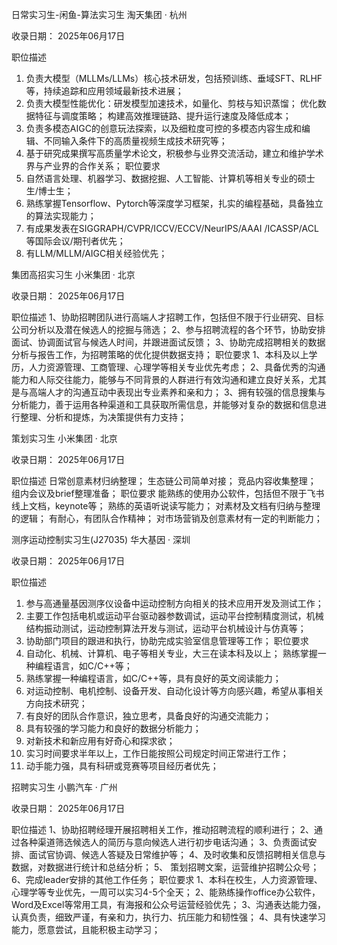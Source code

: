 
日常实习生-闲鱼-算法实习生
淘天集团 · 杭州

收录日期： 2025年06月17日

职位描述
1. 负责大模型（MLLMs/LLMs）核心技术研发，包括预训练、垂域SFT、RLHF等，持续追踪和应用领域最新技术进展；
2. 负责大模型性能优化：研发模型加速技术，如量化、剪枝与知识蒸馏；
优化数据特征与调度策略；
构建高效推理链路、提升运行速度及降低成本；
3. 负责多模态AIGC的创意玩法探索，以及细粒度可控的多模态内容生成和编辑、不同输入条件下的高质量视频生成技术研究等；
4. 基于研究成果撰写高质量学术论文，积极参与业界交流活动，建立和维护学术界与产业界的合作关系；
职位要求
1. 自然语言处理、机器学习、数据挖掘、人工智能、计算机等相关专业的硕士生/博士生；
2. 熟练掌握Tensorflow、Pytorch等深度学习框架，扎实的编程基础，具备独立的算法实现能力；
3. 有成果发表在SIGGRAPH/CVPR/ICCV/ECCV/NeurIPS/AAAI /ICASSP/ACL等国际会议/期刊者优先；
4. 有LLM/MLLM/AIGC相关经验优先；



集团高招实习生
小米集团 · 北京

收录日期： 2025年06月17日

职位描述
1、协助招聘团队进行高端人才招聘工作，包括但不限于行业研究、目标公司分析以及潜在候选人的挖掘与筛选；
2、参与招聘流程的各个环节，协助安排面试、协调面试官与候选人时间，并跟进面试反馈；
3、协助完成招聘相关的数据分析与报告工作，为招聘策略的优化提供数据支持；
职位要求
1、本科及以上学历，人力资源管理、工商管理、心理学等相关专业优先考虑；
2、具备优秀的沟通能力和人际交往能力，能够与不同背景的人群进行有效沟通和建立良好关系，尤其是与高端人才的沟通互动中表现出专业素养和亲和力；
3、拥有较强的信息搜集与分析能力，善于运用各种渠道和工具获取所需信息，并能够对复杂的数据和信息进行整理、分析和提炼，为决策提供有力支持；


策划实习生
小米集团 · 北京

收录日期： 2025年06月17日

职位描述
日常创意素材归纳整理；
生态链公司简单对接；
竞品内容收集整理；
组内会议及brief整理准备；
职位要求
能熟练的使用办公软件，包括但不限于飞书线上文档，keynote等；
熟练的英语听说读写能力；
对素材及文档有归纳与整理的逻辑；
有耐心，有团队合作精神；
对市场营销及创意素材有一定的判断能力；


测序运动控制实习生(J27035)
华大基因 · 深圳

收录日期： 2025年06月17日

职位描述
1. 参与高通量基因测序仪设备中运动控制方向相关的技术应用开发及测试工作；
2. 主要工作包括电机或运动平台驱动器参数调试，运动平台控制精度测试，机械结构振动测试，运动控制算法开发与测试，运动平台机械设计与仿真等；
3. 协助部门项目的跟进和执行，协助完成实验室信息管理等工作；
职位要求
1. 自动化、机械、计算机、电子等相关专业，大三在读本科及以上；
熟练掌握一种编程语言，如C/C++等；
2. 熟练掌握一种编程语言，如C/C++等，具有良好的英文阅读能力；
3. 对运动控制、电机控制、设备开发、自动化设计等方向感兴趣，希望从事相关方向技术研究；
4. 有良好的团队合作意识，独立思考，具备良好的沟通交流能力；
5. 具有较强的学习能力和良好的数据分析能力；
6. 对新技术和新应用有好奇心和探求欲；
7. 实习时间要求半年以上，工作日能按照公司规定时间正常进行工作；
8. 动手能力强，具有科研或竞赛等项目经历者优先；


招聘实习生
小鹏汽车 · 广州

收录日期： 2025年06月17日

职位描述
1、协助招聘经理开展招聘相关工作，推动招聘流程的顺利进行；
2、通过各种渠道筛选候选人的简历与意向候选人进行初步电话沟通；
3、负责面试安排、面试官协调、候选人答疑及日常维护等；
4、及时收集和反馈招聘相关信息与数据，对数据进行统计和总结分析；
5、 策划招聘文案，运营维护招聘公众号；
6、完成leader安排的其他工作任务；
职位要求
1、本科在校生，人力资源管理、心理学等专业优先，一周可以实习4-5个全天；
2、能熟练操作office办公软件，Word及Excel等常用工具，有海报和公众号运营经验优先；
3、沟通表达能力强，认真负责，细致严谨，有亲和力，执行力、抗压能力和韧性强；
4、具有快速学习能力，愿意尝试，且能积极主动学习；



